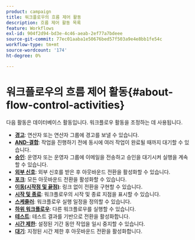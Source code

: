 ```yaml
---
product: campaign
title: 워크플로우의 흐름 제어 활동
description: 흐름 제어 활동 목록
feature: Workflows
exl-id: 904f2d94-bd3e-4c46-aeab-2ef77a7bdeee
source-git-commit: 77ec01aaba1e50676bed57f503a9e4e8bb1fe54c
workflow-type: tm+mt
source-wordcount: '174'
ht-degree: 0%

---
```


# 워크플로우의 흐름 제어 활동{#about-flow-control-activities}

다음 활동은 데이터베이스 활동입니다. 워크플로우 활동을 조정하는 데 사용됩니다.

* **[경고](alert.md)**: 연산자 또는 연산자 그룹에 경고를 보낼 수 있습니다.
* **[AND-결합](and-join.md)**: 작업을 진행하기 전에 동시에 여러 작업이 완료될 때까지 대기할 수 있습니다.
* **[승인](approval.md)**: 운영자 또는 운영자 그룹에 이메일을 전송하고 승인을 대기시켜 실행을 계속할 수 있습니다.
* **[외부 신호](external-signal.md)**: 외부 신호를 받은 후 아웃바운드 전환을 활성화할 수 있습니다.
* **[포크](fork.md)**: 모든 아웃바운드 전환을 활성화할 수 있습니다.
* **[이동(시작점 및 끝점)](jump--start-point-and-end-point-.md)**: 링크 없이 전환을 구현할 수 있습니다.
* **[시작 및 종료](start-and-end.md)**: 워크플로우의 시작 및 종료 지점을 표시할 수 있습니다.
* **[스케줄러](scheduler.md)**: 워크플로우 실행 일정을 정의할 수 있습니다.
* **[하위 워크플로우](sub-workflow.md)**: 다른 워크플로우를 실행할 수 있습니다.
* **[테스트](test.md)**: 테스트 결과를 기반으로 전환을 활성화합니다.
* **[시간 제한](time-constraint.md)**: 설정된 기간 동안 작업을 일시 중지할 수 있습니다.
* **[대기](wait.md)**: 지정된 시간 제한 후 아웃바운드 전환을 활성화합니다.
   <!--* **Task**: lets you configure task execution. Refer to the [Task](task.md) section.-->
